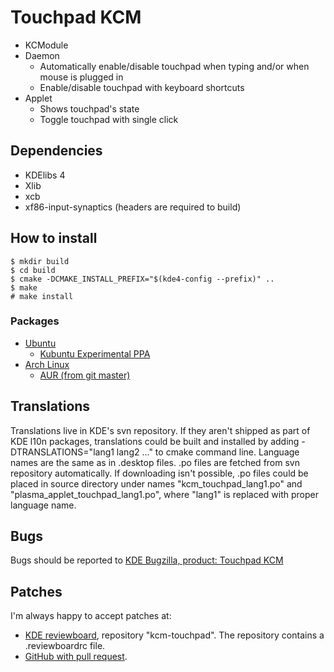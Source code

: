 Touchpad KCM
============

* KCModule
* Daemon
  - Automatically enable/disable touchpad when typing and/or when mouse is plugged in
  - Enable/disable touchpad with keyboard shortcuts
* Applet
  - Shows touchpad's state
  - Toggle touchpad with single click

Dependencies
------------

* KDElibs 4
* Xlib
* xcb
* xf86-input-synaptics (headers are required to build)


How to install
--------------

    $ mkdir build
    $ cd build
    $ cmake -DCMAKE_INSTALL_PREFIX="$(kde4-config --prefix)" ..
    $ make
    # make install

### Packages

* [Ubuntu][1]
  - [Kubuntu Experimental PPA][2]
* [Arch Linux][3]
  - [AUR (from git master)][4]

Translations
------------
Translations live in KDE's svn repository.
If they aren't shipped as part of KDE l10n packages, translations could be built and installed by adding -DTRANSLATIONS="lang1 lang2 ..." to cmake command line.
Language names are the same as in .desktop files.
.po files are fetched from svn repository automatically.
If downloading isn't possible, .po files could be placed in source directory under names "kcm_touchpad_lang1.po" and "plasma_applet_touchpad_lang1.po", where "lang1" is replaced with proper language name.

Bugs
----

Bugs should be reported to [KDE Bugzilla, product: Touchpad KCM][5]

Patches
-------
I'm always happy to accept patches at:

* [KDE reviewboard][6], repository "kcm-touchpad". The repository contains a .reviewboardrc file.
* [GitHub with pull request][7].

[1]: http://packages.ubuntu.com/trusty/kde/kde-touchpad
[2]: https://code.launchpad.net/~rohangarg/+recipe/touchpad-daily
[3]: https://www.archlinux.org/packages/community/x86_64/kcm-touchpad/
[4]: https://aur.archlinux.org/packages/kcm-touchpad-git/
[5]: https://bugs.kde.org/enter_bug.cgi?product=Touchpad%20KCM
[6]: https://git.reviewboard.kde.org/
[7]: https://github.com/sanya-m/kde-touchpad-config
